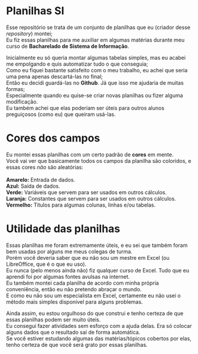 # Planilhas SI
Esse repositório se trata de um conjunto de planilhas que eu (criador desse *repository*) montei;<br>
Eu fiz essas planilhas para me auxiliar em algumas matérias durante meu curso de **Bacharelado de Sistema de Informação**.

Inicialmente eu só queria montar algumas tabelas simples, mas eu acabei me empolgando e quis automatizar tudo o que conseguia;<br>
Como eu fiquei bastante satisfeito com o meu trabalho, eu achei que seria uma pena apenas descartá-las no final;<br>
Então eu decidi guardá-las no **Github**. Já que isso me ajudaria de muitas formas;<br>
Especialmente quando eu quise-se criar novas planilhas ou fizer alguma modificação.<br>
Eu também achei que elas poderiam ser úteis para outros alunos preguiçosos (como eu) que queiram usá-las.

# Cores dos campos
Eu montei essas planilhas com um certo padrão de **cores** em mente.<br>
Você vai ver que basicamente todos os campos da planilha são coloridos, e essas cores *não* são aleatórias:<br>
    <br>**Amarelo:** Entrada de dados.
    <br>**Azul:** Saída de dados.
    <br>**Verde:** Variáveis que servem para ser usados em outros cálculos.
    <br>**Laranja:** Constantes que servem para ser usados em outros cálculos.
    <br>**Vermelho:** Títulos para algumas colunas, linhas e/ou tabelas.

# Utilidade das planilhas
Essas planilhas me foram extremamente úteis, e eu sei que também foram bem usadas por alguns me meus colegas de turma.<br>
Porém você deveria saber que eu não sou um mestre em Excel (ou LibreOffice, que é o que eu uso).<br>
Eu nunca (pelo menos ainda não) fiz qualquer curso de Excel. Tudo que eu aprendi foi por algumas fontes avulsas na internet.<br>
Eu também montei cada planilha de acordo com minha própria conveniência, então eu não pretendo abraçar o mundo.<br>
E como eu não sou um especialista em Excel, certamente eu não usei o método mais simples disponível para alguns problemas.

Ainda assim, eu estou orgulhoso do que construi e tenho certeza de que essas planilhas podem ser muito úteis.<br>
Eu consegui fazer atividades sem esforço com a ajuda delas. Era só colocar alguns dados que o resultado saí de forma automática.<br>
Se você estiver estudando algumas das matérias/tópicos cobertos por elas, tenho certeza de que você será grato por essas planilhas.<br>